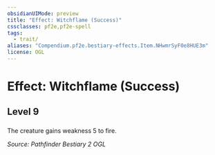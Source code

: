 ```yaml
---
obsidianUIMode: preview
title: "Effect: Witchflame (Success)"
cssclasses: pf2e,pf2e-spell
tags:
  - trait/
aliases: "Compendium.pf2e.bestiary-effects.Item.NHwmrSyF0e8HUE3m"
license: OGL
---
```

# Effect: Witchflame (Success)
## Level 9
### 






The creature gains weakness 5 to fire.

*Source: Pathfinder Bestiary 2*
*OGL*